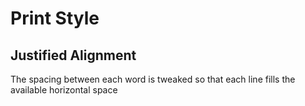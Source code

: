 # Print Style

## Justified Alignment

The spacing between each word is tweaked so that each line fills the available horizontal space
